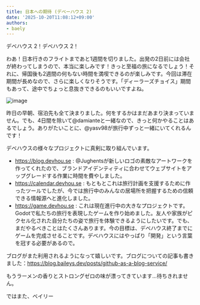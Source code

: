 ```yaml
---
title: 日本への期待 (デベーハウス 2)
date: '2025-10-20T11:08:12+09:00'
authors:
- baely
---
```

デベハウス 2！デベハウス 2！

わあ！日本行きのフライトまであと1週間を切りました。出発の2日前には会社が終わってしまうので、本当に楽しみです！きっと至福の旅になるでしょう！それに、帰国後も2週間の何もない時間を満喫できるのが楽しみです。今回は滞在期間が長めなので、さらに楽しくなりそうです。「ディーラーズチョイス」期間もあって、途中でちょっと息抜きできるのもいいですよね。

![image](https://github.com/user-attachments/assets/bb2fe9e9-75ef-45af-9835-8621e3a0e73d)

昨日の早朝、宿泊先も全て決まりました。何をするかはまだあまり決まっていません。でも、4日間を除いて@damianteと一緒なので、きっと何かやることはあるでしょう。ありがたいことに、@yasv98が旅行中ずっと一緒にいてくれるんです！

デベハウスの様々なプロジェクトに真剣に取り組んでいます。

- https://blog.devhou.se : @Jughentsが新しいロゴの素敵なアートワークを作ってくれたので、ブランドアイデンティティに合わせてウェブサイトをアップグレードする作業に時間を費やしました。
- https://calendar.devhou.se : もともとこれは旅行計画を支援するために作ったツールでしたが、今では旅行中のみんなの居場所を把握するための信頼できる情報源へと進化しました。
- https://game.devhou.se : これは現在進行中の大きなプロジェクトです。Godotで私たちの旅行を表現したゲームを作り始めました。友人や家族がピクセル化された自分たちの姿で旅行を体験できるようにしたいです。でも、まだやるべきことはたくさんあります。今の目標は、デベハウス終了までにゲームを完成させることです。デベハウスにはやっぱり「開発」という言葉を冠する必要があるので。

ブログがまた利用されるようになって嬉しいです。ブログについての記事も書きました：https://blog.baileys.dev/posts/github-as-a-blog-service/

もうラーメンの香りとストロングゼロの味が漂ってきています…待ちきれません。

ではまた、ベイリー